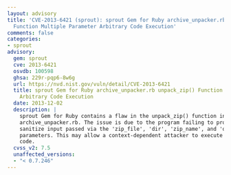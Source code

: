 ```yaml
---
layout: advisory
title: 'CVE-2013-6421 (sprout): sprout Gem for Ruby archive_unpacker.rb unpack_zip()
  Function Multiple Parameter Arbitrary Code Execution'
comments: false
categories:
- sprout
advisory:
  gem: sprout
  cve: 2013-6421
  osvdb: 100598
  ghsa: 229r-pqp6-8w6g
  url: https://nvd.nist.gov/vuln/detail/CVE-2013-6421
  title: sprout Gem for Ruby archive_unpacker.rb unpack_zip() Function Multiple Parameter
    Arbitrary Code Execution
  date: 2013-12-02
  description: |
    sprout Gem for Ruby contains a flaw in the unpack_zip() function in
    archive_unpacker.rb. The issue is due to the program failing to properly
    sanitize input passed via the 'zip_file', 'dir', 'zip_name', and 'output'
    parameters. This may allow a context-dependent attacker to execute arbitrary
    code.
  cvss_v2: 7.5
  unaffected_versions:
  - "< 0.7.246"
---
```

